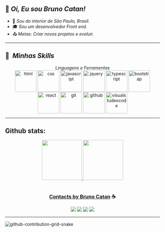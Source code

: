 ## 👋 <i>Oi, Eu sou Bruno Catan!</i>

- 🏡 <i>Sou do interior de São Paulo, Brasil.</i>
- 🎓 <i>Sou um desenvolvedor Front end.</i>
- 📤 <i>Metas: Criar novos projetos e evoluir.</i>

----------------------------------------------------------------------------------

## :rocket: &nbsp;<i>Minhas Skills</i>

<div align="center">
   <i>Linguagens e Ferramentas</i>
   <div style="display: inline_block">
      <img align="center" alt="html" height="70" width="auto" src="https://cdn.jsdelivr.net/gh/devicons/devicon/icons/html5/html5-plain-wordmark.svg" />
      <img align="center" alt="css" height="70" width="auto" src="https://cdn.jsdelivr.net/gh/devicons/devicon/icons/css3/css3-plain-wordmark.svg" />
      <img align="center" alt="javascript" height="70" width="auto" src="https://cdn.jsdelivr.net/gh/devicons/devicon/icons/javascript/javascript-plain.svg">
      <img align="center" alt="jquery" height="70" width="auto" src="https://cdn.jsdelivr.net/gh/devicons/devicon/icons/jquery/jquery-plain-wordmark.svg" />
      <img align="center" alt="typescript" height="70" width="auto" src="https://cdn.jsdelivr.net/gh/devicons/devicon/icons/typescript/typescript-plain.svg" />          
      <img align="center" alt="bootstrap" height="70" width="auto" src="https://cdn.jsdelivr.net/gh/devicons/devicon/icons/bootstrap/bootstrap-plain-wordmark.svg">  
      <img align="center" alt="react" height="70" width="auto" src="https://cdn.jsdelivr.net/gh/devicons/devicon/icons/react/react-original-wordmark.svg" />
      <img align="center" alt="git" height="70" width="auto" src="https://cdn.jsdelivr.net/gh/devicons/devicon/icons/git/git-plain-wordmark.svg" />
      <img align="center" alt="github" height="70" width="auto" src="https://img.icons8.com/ios-glyphs/70/696969/github.png" />          
      <img align="center" alt="visualstudeocode" height="70" width="auto" src="https://cdn.jsdelivr.net/gh/devicons/devicon/icons/vscode/vscode-original-wordmark.svg">
   </div>
</div>

----------------------------------------------------------------------------------
 
## Github stats:
<div align="center">
  <a href="https://github.com/brunocatan">
  <img height="130em" src="https://github-readme-stats.vercel.app/api?username=brunocatan&hide_title=true&show_icons=true&theme=dark&include_all_commits=true&count_private=true"/>
  <img height="130em" src="https://github-readme-stats.vercel.app/api/top-langs/?username=brunocatan&hide_title=true&layout=compact&langs_count=7&theme=dark"/>
</div><br>
   
<div align="center">
  <h3> Contacts by <a href="https://brunocatan.dev/">Bruno Catan</a> ☕</h3>
  <a href="https://www.linkedin.com/in/brunocatan/" target="_blank"><img src="https://img.icons8.com/ios-filled/30/696969/linkedin-circled--v1.png"></a>
  <a href="https://wa.me/+5517992817472" target="_blank"><img src="https://img.icons8.com/ios-glyphs/32/696969/whatsapp.png"></a>
  <a href = "mailto:devbrunocatan@gmail.com" target="_blank"><img src="https://img.icons8.com/ios-filled/32/696969/gmail.png" target="_blank"></a>
  <a href="https://brunocatan.dev/" target="_blank"><img src="https://img.icons8.com/ios-filled/32/696969/internet.png" target="_blank"></a>
</div>
   
----------------------------------------------------------------------------------
![github-contribution-grid-snake](https://user-images.githubusercontent.com/75697499/176289267-682a9982-8776-4223-ad42-34a4553eb56f.svg)
